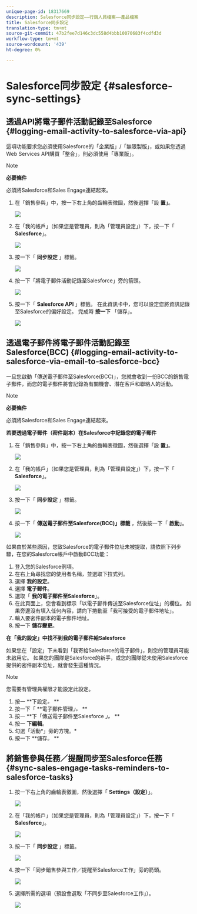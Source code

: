 ```yaml
---
unique-page-id: 18317669
description: Salesforce同步設定——行銷人員檔案——產品檔案
title: Salesforce同步設定
translation-type: tm+mt
source-git-commit: 47b2fee7d146c3dc558d4bbb10070683f4cdfd3d
workflow-type: tm+mt
source-wordcount: '439'
ht-degree: 0%

---
```



# Salesforce同步設定 {#salesforce-sync-settings}

## 透過API將電子郵件活動記錄至Salesforce {#logging-email-activity-to-salesforce-via-api}

這項功能要求您必須使用Salesforce的「企業版」/「無限製版」，或如果您透過Web Services API購買「整合」，則必須使用「專業版」。

>[!NOTE]
>
>**必要條件**
>
>必須將Salesforce和Sales Engage連結起來。

1. 在「銷售參與」中，按一下右上角的齒輪表徵圖，然後選擇「設 **置」**。

   ![](assets/one-2.png)

1. 在「我的帳戶」（如果您是管理員，則為「管理員設定」）下，按一下「 **Salesforce**」。

   ![](assets/two-2.png)

1. 按一下「 **同步設定** 」標籤。

   ![](assets/three-1.png)

1. 按一下「將電子郵件活動記錄至Salesforce」旁的箭頭。

   ![](assets/four-1.png)

1. 按一下「 **Salesforce API** 」標籤。 在此資訊卡中，您可以設定您將資訊記錄至Salesforce的偏好設定。 完成時 **按一下** 「儲存」。

   ![](assets/five.png)

## 透過電子郵件將電子郵件活動記錄至Salesforce(BCC) {#logging-email-activity-to-salesforce-via-email-to-salesforce-bcc}

一旦您啟動「傳送電子郵件至Salesforce(BCC)」，您就會收到一份BCC的銷售電子郵件，而您的電子郵件將會記錄為有關機會、潛在客戶和聯絡人的活動。

>[!NOTE]
>
>**必要條件**
>
>必須將Salesforce和Sales Engage連結起來。

**若要透過電子郵件（密件副本）在Salesforce中記錄您的電子郵件**

1. 在「銷售參與」中，按一下右上角的齒輪表徵圖，然後選擇「設 **置」**。

   ![](assets/one-3.png)

1. 在「我的帳戶」（如果您是管理員，則為「管理員設定」）下，按一下「 **Salesforce**」。

   ![](assets/two-3.png)

1. 按一下「 **同步設定** 」標籤。

   ![](assets/three-1.png)

1. 按一下「 **傳送電子郵件至Salesforce(BCC)」標籤** ，然後按一下「 **啟動**」。

   ![](assets/six-2.png)

如果由於某些原因，您致Salesforce的電子郵件位址未被提取，請依照下列步驟，在您的Salesforce帳戶中啟動BCC功能：

1. 登入您的Salesforce例項。
1. 在右上角尋找您的使用者名稱，並選取下拉式列。
1. 選擇 **我的設定**。
1. 選擇 **電子郵件**。
1. 選取「 **我的電子郵件至Salesforce**」。
1. 在此頁面上，您會看到標示「以電子郵件傳送至Salesforce位址」的欄位。 如果旁邊沒有填入任何內容，請向下捲動至「我可接受的電子郵件地址」。
1. 輸入要密件副本的電子郵件地址。
1. 按一下 **儲存變更**。

**在「我的設定」中找不到我的電子郵件給Salesforce**

如果您在「設定」下未看到「我寄給Salesforce的電子郵件」，則您的管理員可能未啟用它。 如果您的團隊是Salesforce的新手，或您的團隊從未使用Salesforce提供的密件副本位址，就會發生這種情況。

>[!NOTE]
>
>您需要有管理員權限才能設定此設定。

1. 按一 **下設定&#x200B;*。* **
1. 按一下「 **電子郵件管理&#x200B;*」。* **
1. 按一 **下「傳送電子郵件至Salesforce *」。* **
1. 按一 **下編輯**。
1. 勾選「活動*」旁的方塊。*
1. 按一下 **儲存&#x200B;*。* **

## 將銷售參與任務／提醒同步至Salesforce任務 {#sync-sales-engage-tasks-reminders-to-salesforce-tasks}

1. 按一下右上角的齒輪表徵圖，然後選擇「 **Settings（設定）**」。

   ![](assets/one-3.png)

1. 在「我的帳戶」（如果您是管理員，則為「管理員設定」）下，按一下「 **Salesforce**」。

   ![](assets/two-2.png)

1. 按一下「 **同步設定** 」標籤。

   ![](assets/three-1.png)

1. 按一下「同步銷售參與工作／提醒至Salesforce工作」旁的箭頭。

   ![](assets/seven-2.png)

1. 選擇所需的選項（預設會選取「不同步至Salesforce工作」）。

   ![](assets/eight.png)

